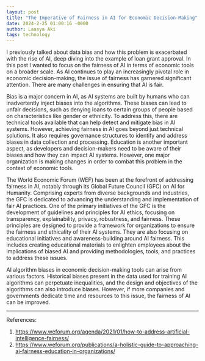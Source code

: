 ```yaml
---
layout: post
title: "The Imperative of Fairness in AI for Economic Decision-Making"
date: 2024-2-25 01:00:16 -0000
author: Laasya Aki
tags: technology
---
```


I previously talked about data bias and how this problem is exacerbated with the rise of AI, deep diving into the example of loan grant approval. In this post I wanted to focus on the fairness of AI in terms of economic tools on a broader scale. As AI continues to play an increasingly pivotal role in economic decision-making, the issue of fairness has garnered significant attention. There are many challenges in ensuring that AI is fair. 

Bias is a major concern in AI, as AI systems are built by humans who can inadvertently inject biases into the algorithms. These biases can lead to unfair decisions, such as denying loans to certain groups of people based on characteristics like gender or ethnicity. To address this, there are technical tools available that can help detect and mitigate bias in AI systems. However, achieving fairness in AI goes beyond just technical solutions. It also requires governance structures to identify and address biases in data collection and processing. Education is another important aspect, as developers and decision-makers need to be aware of their biases and how they can impact AI systems. However, one major organization is making changes in order to combat this problem in the context of economic tools. 

The World Economic Forum (WEF) has been at the forefront of addressing fairness in AI, notably through its Global Future Council (GFC) on AI for Humanity. Comprising experts from diverse backgrounds and industries, the GFC is dedicated to advancing the understanding and implementation of fair AI practices. One of the primary initiatives of the GFC is the development of guidelines and principles for AI ethics, focusing on transparency, explainability, privacy, robustness, and fairness. These principles are designed to provide a framework for organizations to ensure the fairness and ethicality of their AI systems. They are also focusing on educational initiatives and awareness-building around AI fairness. This includes creating educational materials to enlighten employees about the implications of biased AI and providing methodologies, tools, and practices to address these issues.

AI algorithm biases in economic decision-making tools can arise from various factors. Historical biases present in the data used for training AI algorithms can perpetuate inequalities, and the design and objectives of the algorithms can also introduce biases. However, if more companies and governments dedicate time and resources to this issue, the fairness of AI can be improved. 


------------


References:
1. https://www.weforum.org/agenda/2021/01/how-to-address-artificial-intelligence-fairness/
2. https://www.weforum.org/publications/a-holistic-guide-to-approaching-ai-fairness-education-in-organizations/

